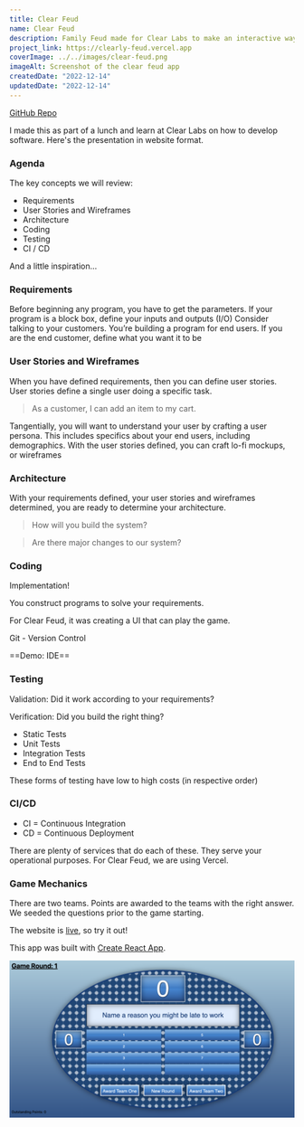 ```yaml
---
title: Clear Feud
name: Clear Feud
description: Family Feud made for Clear Labs to make an interactive way on how to develop software
project_link: https://clearly-feud.vercel.app
coverImage: ../../images/clear-feud.png
imageAlt: Screenshot of the clear feud app
createdDate: "2022-12-14"
updatedDate: "2022-12-14"
---
```


[GitHub Repo](https://github.com/jeremy-clearlabs/clearly-feud)

I made this as part of a lunch and learn at Clear Labs on how to develop software. Here's the presentation in website format.

### Agenda

The key concepts we will review:

- Requirements
- User Stories and Wireframes
- Architecture
- Coding
- Testing
- CI / CD

And a little inspiration…

### Requirements

Before beginning any program, you have to get the parameters.
If your program is a block box, define your inputs and outputs (I/O)
Consider talking to your customers. You’re building a program for end users. If you are the end customer, define what you want it to be

### User Stories and Wireframes

When you have defined requirements, then you can define user stories.
User stories define a single user doing a specific task.

> As a customer, I can add an item to my cart.

Tangentially, you will want to understand your user by crafting a user persona. This includes specifics about your end users, including demographics.
With the user stories defined, you can craft lo-fi mockups, or wireframes

### Architecture

With your requirements defined, your user stories and wireframes determined, you are ready to determine your architecture.

> How will you build the system?

> Are there major changes to our system?

### Coding

Implementation!

You construct programs to solve your requirements.

For Clear Feud, it was creating a UI that can play the game.

Git - Version Control

==Demo: IDE==

### Testing

Validation: Did it work according to your requirements?

Verification: Did you build the right thing?

- Static Tests
- Unit Tests
- Integration Tests
- End to End Tests

These forms of testing have low to high costs (in respective order)

### CI/CD

- CI = Continuous Integration
- CD = Continuous Deployment

There are plenty of services that do each of these. They serve your operational purposes.
For Clear Feud, we are using Vercel.

### Game Mechanics

There are two teams. Points are awarded to the teams with the right answer.
We seeded the questions prior to the game starting.

The website is [live](https://clearly-feud.vercel.app), so try it out!

This app was built with [Create React App](https://create-react-app.dev/).

![Screenshot of the clear feud game](../../images/clear-feud.png)
